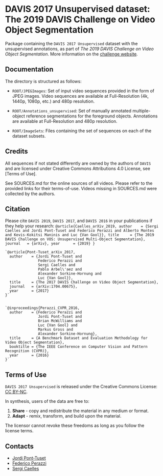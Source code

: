 DAVIS 2017 Unsupervised dataset: The 2019 DAVIS Challenge on Video Object Segmentation
============================================================================================

Package containing the `DAVIS 2017 Unsupervised` dataset with the unsupervised annotations, as part of *The 2019 DAVIS Challenge on Video Object Segmentation*.
More information on the [challenge website](http://davischallenge.org/challenge2019/index.html).

Documentation
-----------------

The directory is structured as follows:

 * `ROOT/JPEGImages`: Set of input video sequences provided in the form of JPEG images.
   Video sequences are available at Full-Resolution (4k, 1440p, 1080p, etc.) and 480p resolution.

 * `ROOT/Annotations_unsupervised`: Set of manually annotated multiple-object reference segmentations
   for the foreground objects. Annotations are available at Full-Resolution and 480p resolution.

 * `ROOT/ImageSets`: Files containing the set of sequences on each of the dataset subsets.

Credits
---------------
All sequences if not stated differently are owned by the authors of `DAVIS` and are
licensed under Creative Commons Attributions 4.0 License, see [Terms of Use].

See SOURCES.md for the online sources of all videos. Please refer to the provided links for their terms-of-use. Videos missing in SOURCES.md were collected by the authors.

Citation
--------------

Please cite `DAVIS 2019`, `DAVIS 2017`, and `DAVIS 2016` in your publications if they help your research:
    `@article{Caelles_arXiv_2019,
      author    = {Sergi Caelles and
                   Jordi Pont-Tuset and
                   Federico Perazzi and
                   Alberto Montes and
                   Kevis-Kokitsi Maninis and
                   Luc {Van Gool}},
      title     = {The 2019 DAVIS Challenge on VOS: Unsupervised Multi-Object Segmentation},
      journal   = {arXiv},
      year      = {2019}
    }`


    `@article{Pont-Tuset_arXiv_2017,
      author    = {Jordi Pont-Tuset and
                   Federico Perazzi and
                   Sergi Caelles and
                   Pablo Arbel\'aez and
                   Alexander Sorkine-Hornung and
                   Luc {Van Gool}},
      title     = {The 2017 DAVIS Challenge on Video Object Segmentation},
      journal   = {arXiv:1704.00675},
      year      = {2017}
    }`


    `@inproceedings{Perazzi_CVPR_2016,
      author    = {Federico Perazzi and
                   Jordi Pont-Tuset and
                   Brian McWilliams and
                   Luc {Van Gool} and
                   Markus Gross and
                   Alexander Sorkine-Hornung},
      title     = {A Benchmark Dataset and Evaluation Methodology for Video Object Segmentation},
      booktitle = {The IEEE Conference on Computer Vision and Pattern Recognition (CVPR)},
      year      = {2016}
    }`

Terms of Use
--------------

`DAVIS 2017 Unsupervised` is released under the Creative Commons License:
  [CC BY-NC](http://creativecommons.org/licenses/by-nc/4.0).

In synthesis, users of the data are free to:

1. **Share** - copy and redistribute the material in any medium or format.
2. **Adapt** - remix, transform, and build upon the material.

The licensor cannot revoke these freedoms as long as you follow the license terms.

Contacts
------------------
- [Jordi Pont-Tuset](http://jponttuset.cat)
- [Federico Perazzi](https://fperazzi.github.io/)
- [Sergi Caelles](https://sergicaelles.com/)

